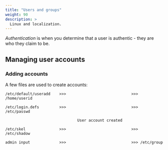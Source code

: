 ```yaml
---
title: "Users and groups"
weight: 90
description: >
  Linux and localization.
---
```


_Authentication_ is when you determine that a user is authentic - they are who they claim to be.

## Managing user accounts

### Adding accounts

A few files are used to create accounts:

```
/etc/default/useradd    >>>                             >>> /home/userid

/etc/login.defs         >>>                             >>> /etc/passwd

                                User account created    

/etc/skel               >>>                             >>> /etc/shadow

admin input             >>>                             >>> /etc/group
```

